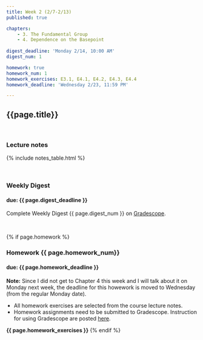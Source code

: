 ```yaml
---
title: Week 2 (2/7-2/13)
published: true

chapters:
    - 3. The Fundamental Group
    - 4. Dependence on the Basepoint
  
digest_deadline: 'Monday 2/14, 10:00 AM'
digest_num: 1

homework: true
homework_num: 1
homework_exercises: E3.1, E4.1, E4.2, E4.3, E4.4 
homework_deadline: 'Wednesday 2/23, 11:59 PM'

---
```


<style>
    ul {
        padding-left: 20px;
    }
</style>


## {{page.title}}

<br/>

### Lecture notes

{% include notes_table.html %}


<br/>

### Weekly Digest 
#### due: {{ page.digest_deadline }}


Complete Weekly Digest {{ page.digest_num }} on [Gradescope](https://www.gradescope.com).

<br/>


{% if page.homework %}
### Homework {{ page.homework_num}} 
#### due: {{ page.homework_deadline }}

**Note:** Since I did not get to Chapter 4 this week and I will talk about
it on Monday next week, the deadline for this howework is moved to Wednesday 
(from the regular Monday date). 

* All homework exercises are selected from the course lecture notes.
* Homework assignments need to be submitted to Gradescope. Instruction for
using Gradescope are posted [here](https://gradescope.ubmath.info).

<b>{{ page.homework_exercises }}</b>
{% endif %}